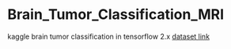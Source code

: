 # Brain_Tumor_Classification_MRI

kaggle brain tumor classification in tensorflow 2.x
[dataset link](https://www.kaggle.com/sartajbhuvaji/brain-tumor-classification-mri)
